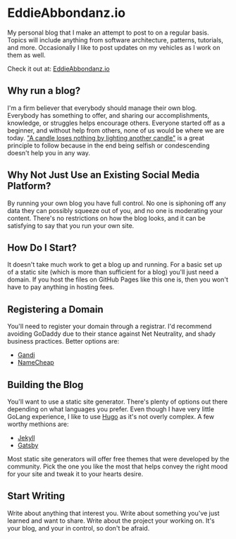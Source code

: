 # EddieAbbondanz.io

My personal blog that I make an attempt to post to on a regular basis. Topics will include anything from software architecture, patterns, tutorials, and more. Occasionally I like to post updates on my vehicles as I work on them as well.

Check it out at: [EddieAbbondanz.io](eddieabbondanz.io)

## Why run a blog?

I'm a firm believer that everybody should manage their own blog. Everybody has something to offer, and sharing our accomplishments, knowledge, or struggles helps encourage others. Everyone started off as a beginner, and without help from others, none of us would be where we are today. ["A candle loses nothing by lighting another candle"](http://stephaniehurlburt.com/blog/2017/8/4/a-candle-loses-nothing-by-lighting-another-candle) is a great principle to follow because in the end being selfish or condescending doesn't help you in any way.

## Why Not Just Use an Existing Social Media Platform?

By running your own blog you have full control. No one is siphoning off any data they can possibly squeeze out of you, and no one is moderating your content. There's no restrictions on how the blog looks, and it can be satisfying to say that you run your own site.

## How Do I Start?

It doesn't take much work to get a blog up and running. For a basic set up of a static site (which is more than sufficient for a blog) you'll just need a domain. If you host the files on GitHub Pages like this one is, then you won't have to pay anything in hosting fees. 

## Registering a Domain

You'll need to register your domain through a registrar. I'd recommend avoiding GoDaddy due to their stance against Net Neutrality, and shady business practices. Better options are:

* [Gandi](https://www.gandi.net/en)
* [NameCheap](https://www.namecheap.com/)

## Building the Blog

You'll want to use a static site generator. There's plenty of options out there depending on what languages you prefer. Even though I have very little GoLang experience, I like to use [Hugo](https://gohugo.io/) as it's not overly complex. A few worthy methions are:

* [Jekyll](https://jekyllrb.com/)
* [Gatsby](https://www.gatsbyjs.org/)

Most static site generators will offer free themes that were developed by the community. Pick the one you like the most that helps convey the right mood for your site and tweak it to your hearts desire.

## Start Writing

Write about anything that interest you. Write about something you've just learned and want to share. Write about the project your working on. It's your blog, and your in control, so don't be afraid.
